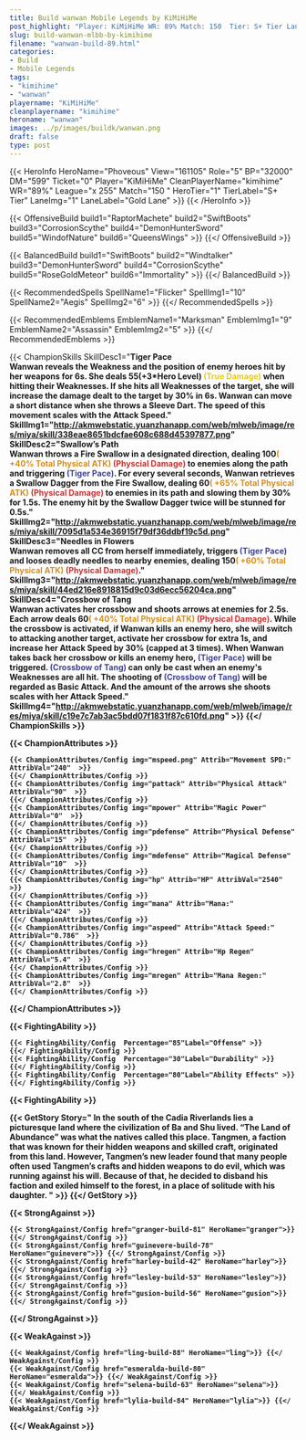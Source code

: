 ```yaml
---
title: Build wanwan Mobile Legends by KiMiHiMe
post_highlight: "Player: KiMiHiMe WR: 89% Match: 150  Tier: S+ Tier Lane: Gold Lane"
slug: build-wanwan-mlbb-by-kimihime
filename: "wanwan-build-89.html"
categories: 
- Build 
- Mobile Legends
tags: 
- "kimihime"
- "wanwan"
playername: "KiMiHiMe"
cleanplayername: "kimihime"
heroname: "wanwan"
images: ../p/images/buildk/wanwan.png
draft: false
type: post
---
```


{{< HeroInfo HeroName="Phoveous" View="161105" Role="5" BP="32000" DM="599" Ticket="0" Player="KiMiHiMe" CleanPlayerName="kimihime" WR="89%" League="x 255" Match="150 " HeroTier="1" TierLabel="S+ Tier" LaneImg="1" LaneLabel="Gold Lane" >}} {{< /HeroInfo >}}
 
{{< OffensiveBuild build1="RaptorMachete"  build2="SwiftBoots" build3="CorrosionScythe" build4="DemonHunterSword" build5="WindofNature" build6="QueensWings" >}} {{</ OffensiveBuild >}}  

{{< BalancedBuild build1="SwiftBoots"  build2="Windtalker" build3="DemonHunterSword" build4="CorrosionScythe" build5="RoseGoldMeteor" build6="Immortality" >}} {{</ BalancedBuild >}}  

{{< RecommendedSpells SpellName1="Flicker" SpellImg1="10" SpellName2="Aegis" SpellImg2="6" >}} {{</ RecommendedSpells >}}   

{{< RecommendedEmblems EmblemName1="Marksman" EmblemImg1="9" EmblemName2="Assassin" EmblemImg2="5" >}} {{</ RecommendedEmblems >}}   

{{< ChampionSkills SkillDesc1="<b>Tiger Pace<br>Wanwan reveals the Weakness and the position of enemy heroes hit by her weapons for 6s. She deals 55(+3*Hero Level) <font color='#E5CB19'>(True Damage)</font> when hitting their Weaknesses. If she hits all Weaknesses of the target, she will increase the damage dealt to the target by 30% in 6s. Wanwan can move a short distance when she throws a Sleeve Dart. The speed of this movement scales with the Attack Speed." SkillImg1="http://akmwebstatic.yuanzhanapp.com/web/mlweb/image/res/miya/skill/338eae8651bdcfae608c688d45397877.png"  SkillDesc2="<b>Swallow&rsquo;s Path<br>Wanwan throws a Fire Swallow in a designated direction, dealing 100<font color='#D58E1F'>( +40% Total Physical ATK)</font> <font color='#C53535'>(Physcial Damage)</font> to enemies along the path and triggering <font color='#404495'>(Tiger Pace)</font>. For every several seconds, Wanwan retrieves a Swallow Dagger from the Fire Swallow, dealing 60<font color='#D58E1F'>( +65% Total Physical ATK)</font> <font color='#C53535'>(Physical Damage)</font> to enemies in its path and slowing them by 30% for 1.5s. The enemy hit by the Swallow Dagger twice will be stunned for 0.5s." SkillImg2="http://akmwebstatic.yuanzhanapp.com/web/mlweb/image/res/miya/skill/7095d1a534e36915f79df36ddbf19c5d.png"  SkillDesc3="<b>Needles in Flowers<br>Wanwan removes all CC from herself immediately, triggers <font color='#404495'>(Tiger Pace)</font> and looses deadly needles to nearby enemies, dealing 150<font color='#D58E1F'>( +60% Total Physical ATK)</font> <font color='#C53535'>(Physical Damage)</font>." SkillImg3="http://akmwebstatic.yuanzhanapp.com/web/mlweb/image/res/miya/skill/44ed216e8918815d9c03d6ecc56204ca.png"  SkillDesc4="<b>Crossbow of Tang<br>Wanwan activates her crossbow and shoots arrows at enemies for 2.5s. Each arrow deals 60<font color='#D58E1F'>( +40% Total Physical ATK)</font> <font color='#C53535'>(Physical Damage)</font>. While the crossbow is activated, if Wanwan kills an enemy hero, she will switch to attacking another target, activate her crossbow for extra 1s, and increase her Attack Speed by 30% (capped at 3 times). When Wanwan takes back her crossbow or kills an enemy hero, <font color='#404495'>(Tiger Pace)</font> will be triggered. <font color='#404495'>(Crossbow of Tang)</font> can only be cast when an enemy's Weaknesses are all hit. The shooting of <font color='#404495'>(Crossbow of Tang)</font> will be regarded as Basic Attack. And the amount of the arrows she shoots scales with her Attack Speed." SkillImg4="http://akmwebstatic.yuanzhanapp.com/web/mlweb/image/res/miya/skill/c19e7c7ab3ac5bdd07f1831f87c610fd.png"  >}} {{</ ChampionSkills >}}
	

{{< ChampionAttributes >}}

	{{< ChampionAttributes/Config img="mspeed.png" Attrib="Movement SPD:" AttribVal="240"  >}} 
	{{</ ChampionAttributes/Config >}}
	{{< ChampionAttributes/Config img="pattack" Attrib="Physical Attack" AttribVal="90"  >}} 
	{{</ ChampionAttributes/Config >}}
	{{< ChampionAttributes/Config img="mpower" Attrib="Magic Power" AttribVal="0"  >}} 
	{{</ ChampionAttributes/Config >}}
	{{< ChampionAttributes/Config img="pdefense" Attrib="Physical Defense" AttribVal="15"  >}} 
	{{</ ChampionAttributes/Config >}}
	{{< ChampionAttributes/Config img="mdefense" Attrib="Magical Defense" AttribVal="10"  >}} 
	{{</ ChampionAttributes/Config >}}
	{{< ChampionAttributes/Config img="hp" Attrib="HP" AttribVal="2540"  >}} 
	{{</ ChampionAttributes/Config >}}
	{{< ChampionAttributes/Config img="mana" Attrib="Mana:" AttribVal="424"  >}} 
	{{</ ChampionAttributes/Config >}}
	{{< ChampionAttributes/Config img="aspeed" Attrib="Attack Speed:" AttribVal="0.786"  >}} 
	{{</ ChampionAttributes/Config >}}
	{{< ChampionAttributes/Config img="hregen" Attrib="Hp Regen" AttribVal="5.4"  >}} 
	{{</ ChampionAttributes/Config >}}
	{{< ChampionAttributes/Config img="mregen" Attrib="Mana Regen:" AttribVal="2.8"  >}} 
	{{</ ChampionAttributes/Config >}}
	
	
{{</ ChampionAttributes >}}


{{< FightingAbility >}}

	{{< FightingAbility/Config  Percentage="85"Label="Offense" >}} 
	{{</ FightingAbility/Config >}}		
	{{< FightingAbility/Config  Percentage="30"Label="Durability" >}} 
	{{</ FightingAbility/Config >}}
	{{< FightingAbility/Config  Percentage="80"Label="Ability Effects" >}} 
	{{</ FightingAbility/Config >}}
	
{{< FightingAbility >}}

{{< GetStory Story=" In the south of the Cadia Riverlands lies a picturesque land where the civilization of Ba and Shu lived. “The Land of Abundance” was what the natives called this place. Tangmen, a faction that was known for their hidden weapons and skilled craft, originated from this land. However, Tangmen’s new leader found that many people often used Tangmen’s crafts and hidden weapons to do evil, which was running against his will. Because of that, he decided to disband his faction and exiled himself to the forest, in a place of solitude with his daughter. " >}}  {{</ GetStory >}}

{{< StrongAgainst >}}

	{{< StrongAgainst/Config href="granger-build-81" HeroName="granger">}} {{</ StrongAgainst/Config >}}
	{{< StrongAgainst/Config href="guinevere-build-78" HeroName="guinevere">}} {{</ StrongAgainst/Config >}}
	{{< StrongAgainst/Config href="harley-build-42" HeroName="harley">}} {{</ StrongAgainst/Config >}}
	{{< StrongAgainst/Config href="lesley-build-53" HeroName="lesley">}} {{</ StrongAgainst/Config >}}
	{{< StrongAgainst/Config href="gusion-build-56" HeroName="gusion">}} {{</ StrongAgainst/Config >}}
	
{{</ StrongAgainst >}}

{{< WeakAgainst >}}

	{{< WeakAgainst/Config href="ling-build-88" HeroName="ling">}} {{</ WeakAgainst/Config >}}
	{{< WeakAgainst/Config href="esmeralda-build-80" HeroName="esmeralda">}} {{</ WeakAgainst/Config >}}
	{{< WeakAgainst/Config href="selena-build-63" HeroName="selena">}} {{</ WeakAgainst/Config >}}
	{{< WeakAgainst/Config href="lylia-build-84" HeroName="lylia">}} {{</ WeakAgainst/Config >}}
	
	
{{</ WeakAgainst >}}

